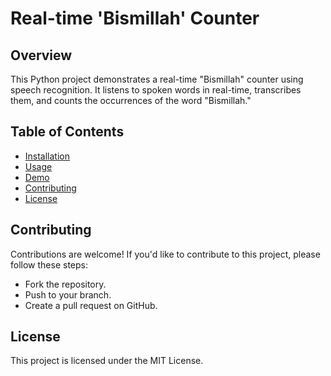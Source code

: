 # Real-time 'Bismillah' Counter

## Overview

This Python project demonstrates a real-time "Bismillah" counter using speech recognition. It listens to spoken words in real-time, transcribes them, and counts the occurrences of the word "Bismillah."

## Table of Contents

- [Installation](#installation)
- [Usage](#usage)
- [Demo](#demo)
- [Contributing](#contributing)
- [License](#license)

## Contributing
Contributions are welcome! If you'd like to contribute to this project, please follow these steps:

- Fork the repository.
- Push to your branch.
- Create a pull request on GitHub.

## License
This project is licensed under the MIT License.

